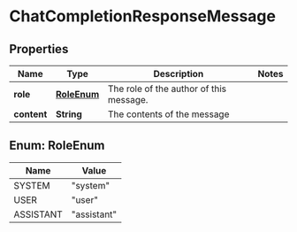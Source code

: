 

# ChatCompletionResponseMessage


## Properties

| Name | Type | Description | Notes |
|------------ | ------------- | ------------- | -------------|
|**role** | [**RoleEnum**](#RoleEnum) | The role of the author of this message. |  |
|**content** | **String** | The contents of the message |  |



## Enum: RoleEnum

| Name | Value |
|---- | -----|
| SYSTEM | &quot;system&quot; |
| USER | &quot;user&quot; |
| ASSISTANT | &quot;assistant&quot; |



